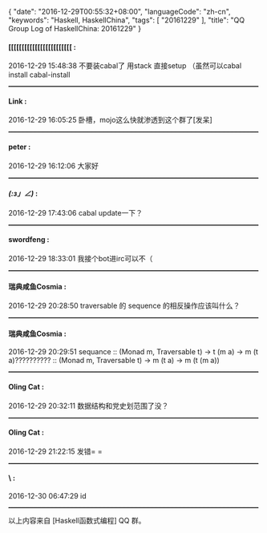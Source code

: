 {
  "date": "2016-12-29T00:55:32+08:00",
  "languageCode": "zh-cn",
  "keywords": "Haskell, HaskellChina",
  "tags": [
    "20161229"
  ],
  "title": "QQ Group Log of HaskellChina: 20161229"
}



#### [[[[[[[[[[[[[[[[[[[[[[[[ :

<span class="article-duration">2016-12-29 15:48:38</span> 不要装cabal了 用stack 直接setup （虽然可以cabal install cabal-install

<hr style="border-top: 1px dotted grey;width:99%"/>



#### Link :

<span class="article-duration">2016-12-29 16:05:25</span> 卧槽，mojo这么快就渗透到这个群了[发呆]

<hr style="border-top: 1px dotted grey;width:99%"/>



#### peter :

<span class="article-duration">2016-12-29 16:12:06</span> 大家好

<hr style="border-top: 1px dotted grey;width:99%"/>



#### _(:з」∠)_ :

<span class="article-duration">2016-12-29 17:43:06</span> cabal update一下？

<hr style="border-top: 1px dotted grey;width:99%"/>



#### swordfeng :

<span class="article-duration">2016-12-29 18:33:01</span> 我接个bot进irc可以不（

<hr style="border-top: 1px dotted grey;width:99%"/>



#### 瑞典咸鱼Cosmia :

<span class="article-duration">2016-12-29 20:28:50</span> traversable 的 sequence 的相反操作应该叫什么？

<hr style="border-top: 1px dotted grey;width:99%"/>



#### 瑞典咸鱼Cosmia :

<span class="article-duration">2016-12-29 20:29:51</span> sequance :: (Monad m, Traversable t) -> t (m a) -> m (t a)?????????? :: (Monad m, Traversable t) -> m (t a) -> m (t (m a))

<hr style="border-top: 1px dotted grey;width:99%"/>



#### Oling Cat :

<span class="article-duration">2016-12-29 20:32:11</span> 数据结构和党史划范围了没？

<hr style="border-top: 1px dotted grey;width:99%"/>



#### Oling Cat :

<span class="article-duration">2016-12-29 21:22:15</span> 发错= =

<hr style="border-top: 1px dotted grey;width:99%"/>



#### \ :

<span class="article-duration">2016-12-30 06:47:29</span> id

<hr style="border-top: 1px dotted grey;width:99%"/>




以上内容来自 [Haskell函数式编程] QQ 群。

